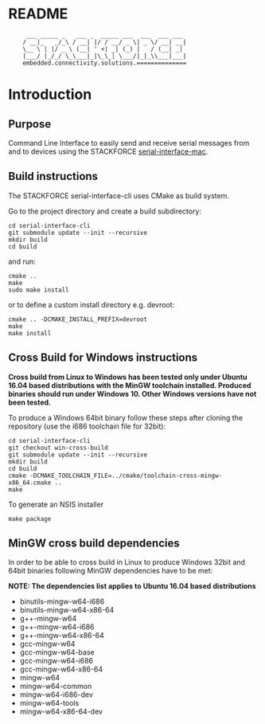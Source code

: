 # README
```
     ___ _____ _   ___ _  _____ ___  ___  ___ ___
    / __|_   _/_\ / __| |/ / __/ _ \| _ \/ __| __|
    \__ \ | |/ _ \ (__| ' <| _| (_) |   / (__| _|
    |___/ |_/_/ \_\___|_|\_\_| \___/|_|_\\___|___|
    embedded.connectivity.solutions.==============
```

# Introduction

## Purpose

Command Line Interface to easily send and receive serial messages from and to devices using the STACKFORCE [serial-interface-mac](https://github.com/stackforce/serial-interface-mac).

## Build instructions

The STACKFORCE serial-interface-cli uses CMake as build system.

Go to the project directory and create a build subdirectory:

    cd serial-interface-cli
    git submodule update --init --recursive
    mkdir build
    cd build

and run:

    cmake ..
    make
    sudo make install

or to define a custom install directory e.g. devroot:

    cmake .. -DCMAKE_INSTALL_PREFIX=devroot
    make
    make install

## Cross Build for Windows instructions

**Cross build from Linux to Windows has been tested only under Ubuntu 16.04 based distributions with the MinGW toolchain installed.
Produced binaries should run under Windows 10. Other Windows versions have not been tested.**

To produce a Windows 64bit binary follow these steps after cloning the repository (use the i686 toolchain file for 32bit):

    cd serial-interface-cli
    git checkout win-cross-build
    git submodule update --init --recursive
    mkdir build
    cd build
    cmake -DCMAKE_TOOLCHAIN_FILE=../cmake/toolchain-cross-mingw-x86_64.cmake ..
    make

To generate an NSIS installer

    make package

## MinGW cross build dependencies

In order to be able to cross build in Linux to produce Windows 32bit and 64bit binaries following MinGW dependencies have to be met:

**NOTE: The dependencies list applies to Ubuntu 16.04 based distributions**

* binutils-mingw-w64-i686
* binutils-mingw-w64-x86-64
* g++-mingw-w64
* g++-mingw-w64-i686
* g++-mingw-w64-x86-64
* gcc-mingw-w64
* gcc-mingw-w64-base
* gcc-mingw-w64-i686
* gcc-mingw-w64-x86-64
* mingw-w64
* mingw-w64-common
* mingw-w64-i686-dev
* mingw-w64-tools
* mingw-w64-x86-64-dev
